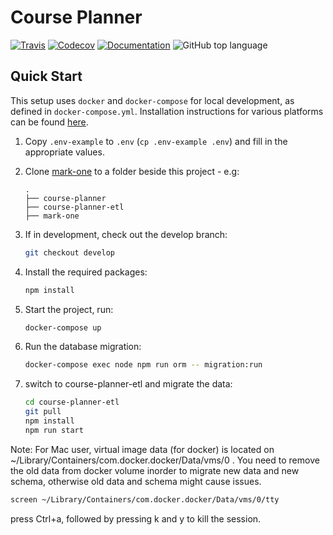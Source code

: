 # Course Planner

[![Travis](https://img.shields.io/travis/com/seas-computing/course-planner.svg)](https://travis-ci.com/seas-computing/course-planner)
[![Codecov](https://img.shields.io/codecov/c/gh/seas-computing/course-planner.svg)](https://codecov.io/gh/seas-computing/course-planner)
[![Documentation](https://img.shields.io/badge/docs-TypeDoc-Blue.svg)](https://seas-computing.github.io/course-planner/)
![GitHub top language](https://img.shields.io/github/languages/top/seas-computing/course-planner.svg)

## Quick Start

This setup uses `docker` and `docker-compose` for local development, as defined in `docker-compose.yml`. Installation instructions for various platforms can be found [here][docker].

1. Copy `.env-example` to `.env` (`cp .env-example .env`) and fill in the appropriate values.
1. Clone [mark-one](https://github.com/seas-computing/mark-one) to a folder beside this project - e.g:

       .
       ├── course-planner
       ├── course-planner-etl
       ├── mark-one

1. If in development, check out the develop branch:
   ```sh
   git checkout develop
   ```
1. Install the required packages:
   ```sh
   npm install
   ```
1. Start the project, run:
   ```sh
   docker-compose up
   ```
1. Run the database migration:
   ```sh
   docker-compose exec node npm run orm -- migration:run
   ```

1. switch to course-planner-etl and migrate the data: 
   ```sh
   cd course-planner-etl
   git pull
   npm install
   npm run start
   ```

Note:
For Mac user, virtual image data (for docker) is located on ~/Library/Containers/com.docker.docker/Data/vms/0 .
You need to remove the old data from docker volume inorder to migrate new data and new schema, otherwise old data and schema might cause issues. 

```sh
screen ~/Library/Containers/com.docker.docker/Data/vms/0/tty

```
press Ctrl+a, followed by pressing k and y to kill the session.



[docker]: https://docs.docker.com/install/
